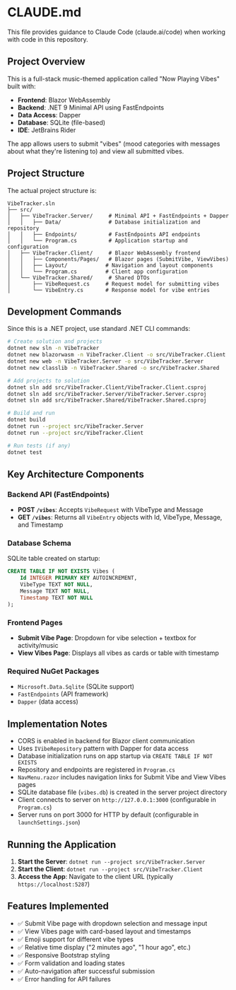 # CLAUDE.md

This file provides guidance to Claude Code (claude.ai/code) when working with code in this repository.

## Project Overview

This is a full-stack music-themed application called "Now Playing Vibes" built with:
- **Frontend**: Blazor WebAssembly
- **Backend**: .NET 9 Minimal API using FastEndpoints  
- **Data Access**: Dapper
- **Database**: SQLite (file-based)
- **IDE**: JetBrains Rider

The app allows users to submit "vibes" (mood categories with messages about what they're listening to) and view all submitted vibes.

## Project Structure

The actual project structure is:
```
VibeTracker.sln
├── src/
│   ├── VibeTracker.Server/     # Minimal API + FastEndpoints + Dapper
│   │   ├── Data/               # Database initialization and repository
│   │   ├── Endpoints/          # FastEndpoints API endpoints
│   │   └── Program.cs          # Application startup and configuration
│   ├── VibeTracker.Client/     # Blazor WebAssembly frontend
│   │   ├── Components/Pages/   # Blazor pages (SubmitVibe, ViewVibes)
│   │   ├── Layout/            # Navigation and layout components
│   │   └── Program.cs         # Client app configuration
│   └── VibeTracker.Shared/     # Shared DTOs
│       ├── VibeRequest.cs     # Request model for submitting vibes
│       └── VibeEntry.cs       # Response model for vibe entries
```

## Development Commands

Since this is a .NET project, use standard .NET CLI commands:

```bash
# Create solution and projects
dotnet new sln -n VibeTracker
dotnet new blazorwasm -n VibeTracker.Client -o src/VibeTracker.Client
dotnet new web -n VibeTracker.Server -o src/VibeTracker.Server
dotnet new classlib -n VibeTracker.Shared -o src/VibeTracker.Shared

# Add projects to solution
dotnet sln add src/VibeTracker.Client/VibeTracker.Client.csproj
dotnet sln add src/VibeTracker.Server/VibeTracker.Server.csproj
dotnet sln add src/VibeTracker.Shared/VibeTracker.Shared.csproj

# Build and run
dotnet build
dotnet run --project src/VibeTracker.Server
dotnet run --project src/VibeTracker.Client

# Run tests (if any)
dotnet test
```

## Key Architecture Components

### Backend API (FastEndpoints)
- **POST `/vibes`**: Accepts `VibeRequest` with VibeType and Message
- **GET `/vibes`**: Returns all `VibeEntry` objects with Id, VibeType, Message, and Timestamp

### Database Schema
SQLite table created on startup:
```sql
CREATE TABLE IF NOT EXISTS Vibes (
    Id INTEGER PRIMARY KEY AUTOINCREMENT,
    VibeType TEXT NOT NULL,
    Message TEXT NOT NULL,
    Timestamp TEXT NOT NULL
);
```

### Frontend Pages
- **Submit Vibe Page**: Dropdown for vibe selection + textbox for activity/music
- **View Vibes Page**: Displays all vibes as cards or table with timestamp

### Required NuGet Packages
- `Microsoft.Data.Sqlite` (SQLite support)
- `FastEndpoints` (API framework)
- `Dapper` (data access)

## Implementation Notes

- CORS is enabled in backend for Blazor client communication
- Uses `IVibeRepository` pattern with Dapper for data access
- Database initialization runs on app startup via `CREATE TABLE IF NOT EXISTS`
- Repository and endpoints are registered in `Program.cs`
- `NavMenu.razor` includes navigation links for Submit Vibe and View Vibes pages
- SQLite database file (`vibes.db`) is created in the server project directory
- Client connects to server on `http://127.0.0.1:3000` (configurable in `Program.cs`)
- Server runs on port 3000 for HTTP by default (configurable in `launchSettings.json`)

## Running the Application

1. **Start the Server**: `dotnet run --project src/VibeTracker.Server`
2. **Start the Client**: `dotnet run --project src/VibeTracker.Client`
3. **Access the App**: Navigate to the client URL (typically `https://localhost:5287`)

## Features Implemented

- ✅ Submit Vibe page with dropdown selection and message input
- ✅ View Vibes page with card-based layout and timestamps
- ✅ Emoji support for different vibe types
- ✅ Relative time display ("2 minutes ago", "1 hour ago", etc.)
- ✅ Responsive Bootstrap styling
- ✅ Form validation and loading states
- ✅ Auto-navigation after successful submission
- ✅ Error handling for API failures